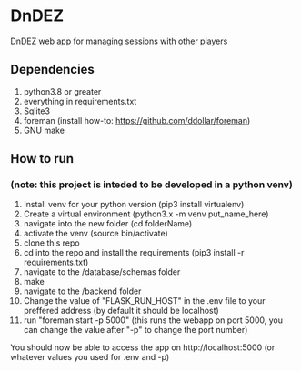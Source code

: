 # DnDEZ  
DnDEZ web app for managing sessions with other players

## Dependencies ##
1. python3.8 or greater 
2. everything in requirements.txt
3. Sqlite3
4. foreman (install how-to: https://github.com/ddollar/foreman)
5. GNU make

## How to run ##

### (note: this project is inteded to be developed in a python venv) ###
1. Install venv for your python version (pip3 install virtualenv)
2. Create a virtual environment (python3.x -m venv put_name_here)
3. navigate into the new folder (cd folderName)
4. activate the venv (source bin/activate)
5. clone this repo 
6. cd into the repo and install the requirements (pip3 install -r requirements.txt)
7. navigate to the /database/schemas folder 
8. make
9. navigate to the /backend folder 
10. Change the value of "FLASK_RUN_HOST" in the .env file to your preffered address (by default it should be localhost)
11. run "foreman start -p 5000" (this runs the webapp on port 5000, you can change the value after "-p" to change the port number)

You should now be able to access the app on http://localhost:5000 (or whatever values you used for .env and -p)
